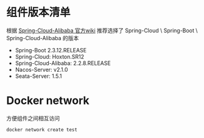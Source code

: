 # 组件版本清单

根据 [Spring-Cloud-Alibaba 官方wiki](https://github.com/alibaba/spring-cloud-alibaba/wiki/%E7%89%88%E6%9C%AC%E8%AF%B4%E6%98%8E)
推荐选择了 Spring-Cloud \ Spring-Boot \ Spring-Cloud-Alibaba 的版本

- Spring-Boot 2.3.12.RELEASE
- Spring-Cloud: Hoxton.SR12
- Spring-Cloud-Alibaba: 2.2.8.RELEASE
- Nacos-Server: v2.1.0
- Seata-Server: 1.5.1

# Docker network

方便组件之间相互访问

```bash
docker network create test
```